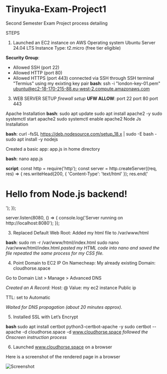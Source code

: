 # Tinyuka-Exam-Project1
Second Semester Exam Project process detailing


STEPS

1) Launched an EC2 instance on AWS
Operating system Ubuntu Server 24.04 LTS
Instance Type: t2.micro (free tier eligible)

**Security Group**:
- Allowed SSH (port 22)
- Allowed HTTP (port 80)
- Allowed HTTPS (port 443)
connected via SSH through SSH terminal "Termius" using my exixting key pair
**bash**:
ssh -i "london-key-01.pem" ubuntu@ec2-18-170-215-88.eu-west-2.compute.amazonaws.com

3) WEB SERVER SETUP
*firewall setup*
**UFW ALLOW**:
port 22
port 80
port 443

Apache Installation
**bash**:
sudo apt update
sudo apt install apache2 -y
sudo systemctl start apache2
sudo systemctl enable apache2
Node Js Installation 
  
**bash**:
curl -fsSL https://deb.nodesource.com/setup_18.x | sudo -E bash -
sudo apt install -y nodejs
  
Created a basic app: app.js  in home directory
  
**bash**:
nano app.js
 
**script**:
const http = require('http');
const server = http.createServer((req, res) => {
  res.writeHead(200, { 'Content-Type': 'text/html' });
  res.end('<h1>Hello from Node.js backend!</h1>');
});

server.listen(8080, () => {
  console.log('Server running on http://localhost:8080');
});


3) Replaced Default Web Root:
   Added my html file to /var/www/html

**bash**:
sudo rm -r /var/www/html/index.html
sudo nano /var/www/html/index.html
*pasted my HTML code into nano and saved the file*
*repeated the same process for my CSS file.*

4) Point Domain to EC2 IP
On Namecheap:
My already existing Domain: cloudhorse.space

Go to Domain List > Manage > Advanced DNS

*Created an A Record:*
Host: @
Value: my ec2 instance Public ip 

TTL: set to Automatic

*Waited for DNS propagation (about 20 minutes approx).*

5) Installed SSL with Let’s Encrypt

**bash**
sudo apt install certbot python3-certbot-apache -y
sudo certbot --apache -d cloudhorse.space -d www.cloudhorse.space
*followed the Onscreen instruction process*

6)   Launched www.cloudhorse.space on a browser

Here is a screenshot of the rendered page in a browser 

![Screenshot ](https://github.com/user-attachments/assets/6b6024ec-0737-4012-93da-9269ee7d61ba)

  
    
    
